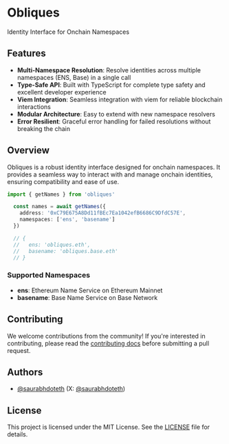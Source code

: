 # Obliques

Identity Interface for Onchain Namespaces

## Features

- **Multi-Namespace Resolution**: Resolve identities across multiple namespaces (ENS, Base) in a single call
- **Type-Safe API**: Built with TypeScript for complete type safety and excellent developer experience
- **Viem Integration**: Seamless integration with viem for reliable blockchain interactions
- **Modular Architecture**: Easy to extend with new namespace resolvers
- **Error Resilient**: Graceful error handling for failed resolutions without breaking the chain

## Overview

Obliques is a robust identity interface designed for onchain namespaces. It provides a seamless way to interact with and manage onchain identities, ensuring compatibility and ease of use.

```typescript
import { getNames } from 'obliques'

  const names = await getNames({
    address: '0xC79E675A8Dd11fBEc7Ea1042efB6686C9DfdC57E',
    namespaces: ['ens', 'basename']
  })

  // {
  //   ens: 'obliques.eth',
  //   basename: 'obliques.base.eth'
  // }
```

### Supported Namespaces

- **ens**: Ethereum Name Service on Ethereum Mainnet
- **basename**: Base Name Service on Base Network

## Contributing

We welcome contributions from the community! If you're interested in contributing, please read the [contributing docs](/.github/CONTRIBUTING.md) before submitting a pull request.

## Authors

- [@saurabhdoteth](https://github.com/saurabhdoteth) (X: [@saurabhdoteth](https://x.com/saurabhdoteth))

## License

This project is licensed under the MIT License. See the [LICENSE](./LICENSE) file for details.